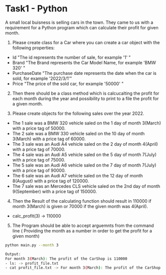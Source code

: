 # Task1 - Python

A small local buisness is selling cars in the town. They came to us with a requirement for a Python program which can calculate their profit for given month.

1. Please create class for a Car where you can create a car object with the following properties:
 - Id                       "The id represents the number of sale, for example '1' "
 - Brand                    "The Brand represents the Car Model Name, for example 'BMW 320' "
 - PurchaseDate             "The purchase date represents the date when the car is sold, for example '2022/3/1'"
 - Price                    "The price of the sold car, for example '50000' "
 
2. Then there should be a class method which is calcucalting the profit for each month during the year and possibility to print to a file the profit for a given month.

3. Please create objects for the following sales over the year 2022.

- The 1 sale was a BMW 320 vehicle saled on the 1 day of month 3(March) with a price tag of 50000.
- The 2 sale was a BMW 330 vehicle saled on the 10 day of month 3(March) with a price tag of 60000.
- The 3 sale was an Audi A4 vehicle saled on the 2 day of month 4(April) with a price tag of 70000.
- The 4 sale was an Audi A5 vehicle saled on the 5 day of month 7(July) with a price tag of 75000.
- The 5 sale was an Audi A6 vehicle saled on the 7 day of month 7(July) with a price tag of 90000.
- The 6 sale was an Audi A7 vehicle saled on the 12 day of month 8(August) with a price tag of 120000.
- The 7 sale was an Mercedes CLS vehicle saled on the 2nd day of month 9(September) with a price tag of 150000.

4. Then the Result of the calculating function should result in 110000 if month 3(March) is given or 70000 if the given month was 4(April).

- calc_profit(3) -> 110000

5. The Program should be able to accept arguemnts from the command line ( Providing the month as a number in order to get the profit for a given month)

```sh
python main.py --month 3

Output:
For month 3(March): The profit of the CarShop is 110000
- ls: -> profit_file.txt
- cat profit_file.txt -> For month 3(March): The profit of the CarShop is 110000
```
